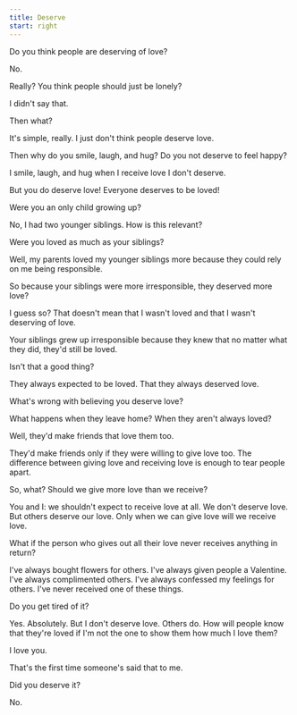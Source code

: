 ```yaml
---
title: Deserve
start: right
---
```


Do you think people are deserving of love?

No.

Really? You think people should just be lonely?

I didn't say that.

Then what?

It's simple, really. I just don't think people deserve love.

Then why do you smile, laugh, and hug? Do you not deserve to feel happy?

I smile, laugh, and hug when I receive love I don't deserve.

But you do deserve love! Everyone deserves to be loved!

Were you an only child growing up?

No, I had two younger siblings. How is this relevant?

Were you loved as much as your siblings?

Well, my parents loved my younger siblings more because they could rely on me being responsible.

So because your siblings were more irresponsible, they deserved more love?

I guess so? That doesn't mean that I wasn't loved and that I wasn't deserving of love.

Your siblings grew up irresponsible because they knew that no matter what they did, they'd still be loved.

Isn't that a good thing?

They always expected to be loved. That they always deserved love.

What's wrong with believing you deserve love?

What happens when they leave home? When they aren't always loved?

Well, they'd make friends that love them too.

They'd make friends only if they were willing to give love too. The difference between giving love and receiving love is enough to tear people apart.

So, what? Should we give more love than we receive?

You and I: we shouldn't expect to receive love at all. We don't deserve love. But others deserve our love. Only when we can give love will we receive love.

What if the person who gives out all their love never receives anything in return?

I've always bought flowers for others. I've always given people a Valentine. I've always complimented others. I've always confessed my feelings for others. I've never received one of these things.

Do you get tired of it?

Yes. Absolutely. But I don't deserve love. Others do. How will people know that they're loved if I'm not the one to show them how much I love them?

I love you.

That's the first time someone's said that to me.

Did you deserve it?

No.
